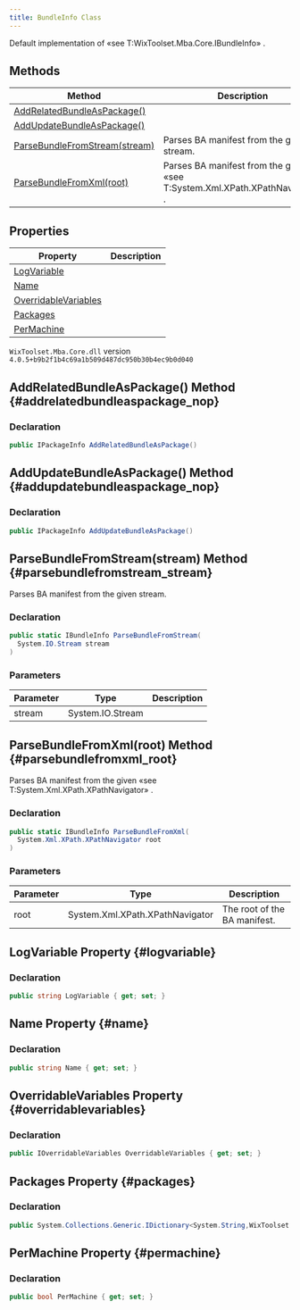 ```yaml
---
title: BundleInfo Class
---
```

Default implementation of «see T:WixToolset.Mba.Core.IBundleInfo» .
## Methods
| Method | Description |
| ------ | ----------- |
| [AddRelatedBundleAsPackage()](#addrelatedbundleaspackage_nop) |  |
| [AddUpdateBundleAsPackage()](#addupdatebundleaspackage_nop) |  |
| [ParseBundleFromStream(stream)](#parsebundlefromstream_stream) | Parses BA manifest from the given stream. |
| [ParseBundleFromXml(root)](#parsebundlefromxml_root) | Parses BA manifest from the given «see T:System.Xml.XPath.XPathNavigator» . |
## Properties
| Property | Description |
| ------ | ----------- |
| [LogVariable](#logvariable) |  |
| [Name](#name) |  |
| [OverridableVariables](#overridablevariables) |  |
| [Packages](#packages) |  |
| [PerMachine](#permachine) |  |
`WixToolset.Mba.Core.dll` version `4.0.5+b9b2f1b4c69a1b509d487dc950b30b4ec9b0d040`
## AddRelatedBundleAsPackage() Method {#addrelatedbundleaspackage_nop}

### Declaration
```cs
public IPackageInfo AddRelatedBundleAsPackage()
```
## AddUpdateBundleAsPackage() Method {#addupdatebundleaspackage_nop}

### Declaration
```cs
public IPackageInfo AddUpdateBundleAsPackage()
```
## ParseBundleFromStream(stream) Method {#parsebundlefromstream_stream}
Parses BA manifest from the given stream.
### Declaration
```cs
public static IBundleInfo ParseBundleFromStream(
  System.IO.Stream stream
)
```
### Parameters
| Parameter | Type | Description |
| --------- | ---- | ----------- |
| stream | System.IO.Stream |  |
## ParseBundleFromXml(root) Method {#parsebundlefromxml_root}
Parses BA manifest from the given «see T:System.Xml.XPath.XPathNavigator» .
### Declaration
```cs
public static IBundleInfo ParseBundleFromXml(
  System.Xml.XPath.XPathNavigator root
)
```
### Parameters
| Parameter | Type | Description |
| --------- | ---- | ----------- |
| root | System.Xml.XPath.XPathNavigator | The root of the BA manifest. |
## LogVariable Property {#logvariable}

### Declaration
```cs
public string LogVariable { get; set; }
```
## Name Property {#name}

### Declaration
```cs
public string Name { get; set; }
```
## OverridableVariables Property {#overridablevariables}

### Declaration
```cs
public IOverridableVariables OverridableVariables { get; set; }
```
## Packages Property {#packages}

### Declaration
```cs
public System.Collections.Generic.IDictionary<System.String,WixToolset.Mba.Core.IPackageInfo> Packages { get; set; }
```
## PerMachine Property {#permachine}

### Declaration
```cs
public bool PerMachine { get; set; }
```

